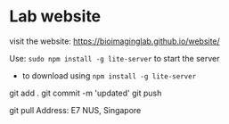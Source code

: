 # Lab website 
visit the website: https://bioimaginglab.github.io/website/

Use: `sudo npm install -g lite-server` to start the server
- to download using `npm install -g lite-server`

git add . 
git commit -m 'updated'
git push


git pull 
Address: E7 NUS, Singapore
